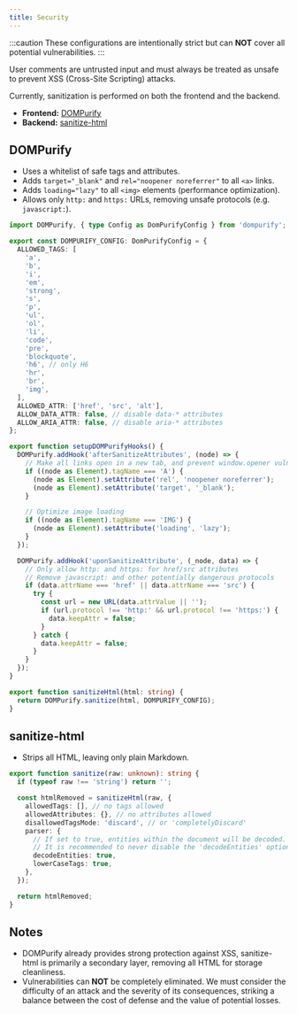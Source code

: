 ```yaml
---
title: Security
---
```


:::caution
These configurations are intentionally strict but can **NOT** cover all potential vulnerabilities.
:::

User comments are untrusted input and must always be treated as unsafe to prevent XSS (Cross-Site Scripting) attacks.

Currently, sanitization is performed on both the frontend and the backend.

- **Frontend:** [DOMPurify](https://github.com/cure53/DOMPurify)
- **Backend:** [sanitize-html](https://github.com/apostrophecms/sanitize-html)

## DOMPurify

- Uses a whitelist of safe tags and attributes.
- Adds `target="_blank"` and `rel="noopener noreferrer"` to all `<a>` links.
- Adds `loading="lazy"` to all `<img>` elements (performance optimization).
- Allows only `http:` and `https:` URLs, removing unsafe protocols (e.g. `javascript:`).

```ts
import DOMPurify, { type Config as DomPurifyConfig } from 'dompurify';

export const DOMPURIFY_CONFIG: DomPurifyConfig = {
  ALLOWED_TAGS: [
    'a',
    'b',
    'i',
    'em',
    'strong',
    's',
    'p',
    'ul',
    'ol',
    'li',
    'code',
    'pre',
    'blockquote',
    'h6', // only H6
    'hr',
    'br',
    'img',
  ],
  ALLOWED_ATTR: ['href', 'src', 'alt'],
  ALLOW_DATA_ATTR: false, // disable data-* attributes
  ALLOW_ARIA_ATTR: false, // disable aria-* attributes
};

export function setupDOMPurifyHooks() {
  DOMPurify.addHook('afterSanitizeAttributes', (node) => {
    // Make all links open in a new tab, and prevent window.opener vulnerability
    if ((node as Element).tagName === 'A') {
      (node as Element).setAttribute('rel', 'noopener noreferrer');
      (node as Element).setAttribute('target', '_blank');
    }

    // Optimize image loading
    if ((node as Element).tagName === 'IMG') {
      (node as Element).setAttribute('loading', 'lazy');
    }
  });

  DOMPurify.addHook('uponSanitizeAttribute', (_node, data) => {
    // Only allow http: and https: for href/src attributes
    // Remove javascript: and other potentially dangerous protocols
    if (data.attrName === 'href' || data.attrName === 'src') {
      try {
        const url = new URL(data.attrValue || '');
        if (url.protocol !== 'http:' && url.protocol !== 'https:') {
          data.keepAttr = false;
        }
      } catch {
        data.keepAttr = false;
      }
    }
  });
}

export function sanitizeHtml(html: string) {
  return DOMPurify.sanitize(html, DOMPURIFY_CONFIG);
}
```

## sanitize-html

- Strips all HTML, leaving only plain Markdown.

```ts
export function sanitize(raw: unknown): string {
  if (typeof raw !== 'string') return '';

  const htmlRemoved = sanitizeHtml(raw, {
    allowedTags: [], // no tags allowed
    allowedAttributes: {}, // no attributes allowed
    disallowedTagsMode: 'discard', // or 'completelyDiscard'
    parser: {
      // If set to true, entities within the document will be decoded. Defaults to true.
      // It is recommended to never disable the 'decodeEntities' option
      decodeEntities: true,
      lowerCaseTags: true,
    },
  });

  return htmlRemoved;
}
```

## Notes

- DOMPurify already provides strong protection against XSS, sanitize-html is primarily a secondary layer, removing all HTML for storage cleanliness.
- Vulnerabilities can **NOT** be completely eliminated. We must consider the difficulty of an attack and the severity of its consequences, striking a balance between the cost of defense and the value of potential losses.
